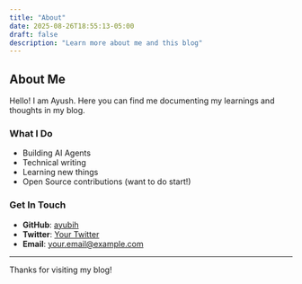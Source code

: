 ```yaml
---
title: "About"
date: 2025-08-26T18:55:13-05:00
draft: false
description: "Learn more about me and this blog"
---
```


## About Me

Hello! I am Ayush. Here you can find me documenting my learnings and thoughts in my blog. 

### What I Do

- Building AI Agents
- Technical writing
- Learning new things
- Open Source contributions (want to do start!)

### Get In Touch

- **GitHub**: [ayubih](https://github.com/ayubih)
- **Twitter**: [Your Twitter](https://twitter.com/YOUR_TWITTER)
- **Email**: your.email@example.com

---

Thanks for visiting my blog!